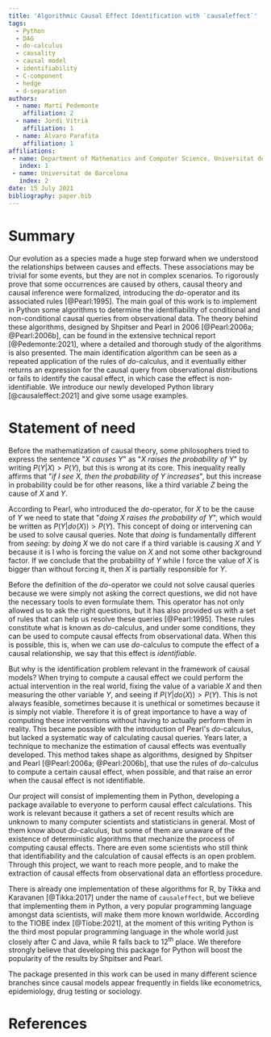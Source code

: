 ```yaml
---
title: 'Algorithmic Causal Effect Identification with `causaleffect`'
tags:
  - Python
  - DAG
  - do-calculus
  - causality
  - causal model
  - identifiability
  - C-component
  - hedge
  - d-separation
authors:
  - name: Martí Pedemonte
    affiliation: 2
  - name: Jordi Vitrià
    affiliation: 1
  - name: Álvaro Parafita
    affiliation: 1
affiliations:
 - name: Department of Mathematics and Computer Science, Universitat de Barcelona
   index: 1
 - name: Universitat de Barcelona
   index: 2
date: 15 July 2021
bibliography: paper.bib
---
```


# Summary

Our evolution as a species made a huge step forward when we understood the relationships between causes and effects. These associations may be trivial for some events, but they are not in complex scenarios. To rigorously prove that some occurrences are caused by others, causal theory and causal inference were formalized, introducing the $do$-operator and its associated rules [@Pearl:1995]. The main goal of this work is to implement in Python some algorithms to determine the identifiability of conditional and non-conditional causal queries from observational data. The theory behind these algorithms, designed by Shpitser and Pearl in 2006 [@Pearl:2006a; @Pearl:2006b], can be found in the extensive technical report [@Pedemonte:2021], where a detailed and thorough study of the algorithms is also presented. The main identification algorithm can be seen as a repeated application of the rules of $do$-calculus, and it eventually either returns an expression for the causal query from observational distributions or fails to identify the causal effect, in which case the effect is non-identifiable. We introduce our newly developed Python library [@causaleffect:2021] and give some usage examples.

# Statement of need

Before the mathematization of causal theory, some philosophers tried to express the sentence "*$X$ causes $Y$*" as "*$X$ raises the probability of $Y$*" by writing $P(Y|X)>P(Y)$, but this is wrong at its core. This inequality really affirms that "*if I see $X$, then the probability of $Y$ increases*", but this increase in probability could be for other reasons, like a third variable $Z$ being the cause of $X$ and $Y$.

According to Pearl, who introduced the $do$-operator, for $X$ to be the cause of $Y$ we need to state that "*doing $X$ raises the probability of $Y$*", which would be written as $P(Y|do(X))>P(Y)$. This concept of doing or intervening can be used to solve causal queries. Note that *doing* is fundamentally different from *seeing*: by *doing* $X$ we do not care if a third variable is causing $X$ and $Y$ because it is I who is forcing the value on $X$ and not some other background factor. If we conclude that the probability of $Y$ while I force the value of $X$ is bigger than without forcing it, then $X$ is partially responsible for $Y$.

Before the definition of the $do$-operator we could not solve causal queries because we were simply not asking the correct questions, we did not have the necessary tools to even formulate them. This operator has not only allowed us to ask the right questions, but it has also provided us with a set of rules that can help us resolve these queries [@Pearl:1995]. These rules constitute what is known as $do$-calculus, and under some conditions, they can be used to compute causal effects from observational data. When this is possible, this is, when we can use $do$-calculus to compute the effect of a causal relationship, we say that this effect is *identifiable*.

But why is the identification problem relevant in the framework of causal models? When trying to compute a causal effect we could perform the actual intervention in the real world, fixing the value of a variable $X$ and then measuring the other variable $Y$, and seeing if $P(Y|do(X))>P(Y)$. This is not always feasible, sometimes because it is unethical or sometimes because it is simply not viable. Therefore it is of great importance to have a way of computing these interventions without having to actually perform them in reality. This became possible with the introduction of Pearl's $do$-calculus, but lacked a systematic way of calculating causal queries. Years later, a technique to mechanize the estimation of causal effects was eventually developed. This method takes shape as algorithms, designed by Shpitser and Pearl [@Pearl:2006a; @Pearl:2006b], that use the rules of $do$-calculus to compute a certain causal effect, when possible, and that raise an error when the causal effect is not identifiable.

Our project will consist of implementing them in Python, developing a package available to everyone to perform causal effect calculations. This work is relevant because it gathers a set of recent results which are unknown to many computer scientists and statisticians in general. Most of them know about $do$-calculus, but some of them are unaware of the existence of deterministic algorithms that mechanize the process of computing causal effects. There are even some scientists who still think that identifiability and the calculation of causal effects is an open problem. Through this project, we want to reach more people, and to make the extraction of causal effects from observational data an effortless procedure.

There is already one implementation of these algorithms for R, by Tikka and Karavanen [@Tikka:2017] under the name of ```causaleffect```, but we believe that implementing them in Python, a very popular programming language amongst data scientists, will make them more known worldwide. According to the TIOBE index [@Tiobe:2021], at the moment of this writing Python is the third most popular programming language in the whole world just closely after C and Java, while R falls back to 12<sup>th</sup> place. We therefore strongly believe that developing this package for Python will boost the popularity of the results by Shpitser and Pearl.

The package presented in this work can be used in many different science branches since causal models appear frequently in fields like econometrics, epidemiology, drug testing or sociology.

# References
